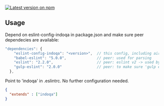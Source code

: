 [![Latest version on npm](https://badge.fury.io/js/eslint-config-indoqa.svg)](https://www.npmjs.com/package/eslint-config-indoqa)

## Usage

Depend on eslint-config-indoqa in package.json and make sure peer dependecies are available:

```javascript
"dependencies": { 
    "eslint-config-indoqa": "<version>",  // this config, including airbnb, react and import modules
    "babel-eslint": "5.0.0",              // peer: used for parsing
    "eslint": "2.2.0",                    // peer: eslint v2 -> used by editor
    "gulp-eslint": "2.0.0"                // peer: to make sure 'gulp eslint' also uses eslint v2
  },
```

Point to 'indoqa' in .eslintrc. No further configuration needed.

```json
{
  "extends" : ["indoqa"]
}
```